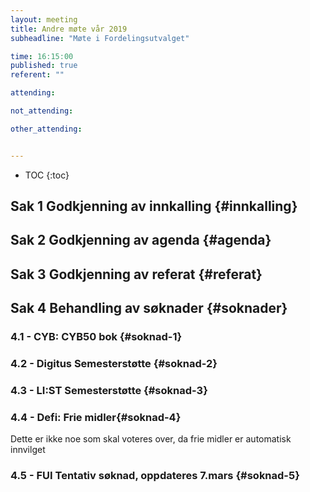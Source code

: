 ```yaml
---
layout: meeting
title: Andre møte vår 2019
subheadline: "Møte i Fordelingsutvalget"

time: 16:15:00
published: true
referent: ""

attending:

not_attending:

other_attending:


---
```


* TOC
{:toc}


## Sak 1 Godkjenning av innkalling {#innkalling}
## Sak 2 Godkjenning av agenda {#agenda}
## Sak 3 Godkjenning av referat {#referat}
## Sak 4 Behandling av søknader {#soknader}
### 4.1 -  CYB: CYB50 bok {#soknad-1}
### 4.2 -  Digitus Semesterstøtte {#soknad-2}
### 4.3 -  LI:ST Semesterstøtte {#soknad-3}
### 4.4 -  Defi: Frie midler{#soknad-4}
Dette er ikke noe som skal voteres over, da frie midler er automatisk innvilget
### 4.5 -  FUI Tentativ søknad, oppdateres 7.mars {#soknad-5}
